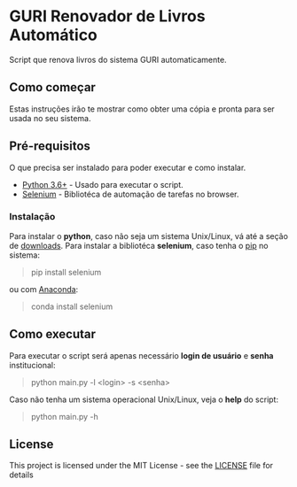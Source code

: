 # GURI Renovador de Livros Automático
  Script que renova livros do sistema GURI automaticamente.
## Como começar
Estas instruções irão te mostrar como obter uma cópia e pronta para ser usada no seu sistema.

## Pré-requisitos
O que precisa ser instalado para poder executar e como instalar.

* [Python 3.6+](https://www.python.org/) - Usado para executar o script.
* [Selenium](https://www.seleniumhq.org/) - Bibliotéca de automação de tarefas no browser.

### Instalação 
Para instalar o **python**, caso não seja um sistema Unix/Linux, vá até a seção de [downloads](https://www.python.org/downloads/).
Para instalar a bibliotéca **selenium**, caso tenha o [pip](https://pypi.org/project/pip/) no sistema:

> pip install selenium

ou com [Anaconda](https://www.anaconda.com/): 

> conda install selenium

## Como executar
Para executar o script será apenas necessário **login de usuário** e **senha** institucional:
> python main.py -l \<login> -s \<senha>

Caso não tenha um sistema operacional Unix/Linux, veja o **help** do script:
> python main.py -h

## License

This project is licensed under the MIT License - see the [LICENSE](LICENSE) file for details

